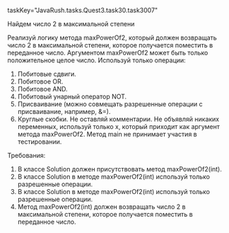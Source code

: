 taskKey="JavaRush.tasks.Quest3.task30.task3007"

Найдем число 2 в максимальной степени

Реализуй логику метода maxPowerOf2, который должен возвращать число 2 в максимальной степени, которое получается поместить в переданное число.
Аргументом maxPowerOf2 может быть только положительное целое число.
Используй только операции:
1) Побитовые сдвиги.
2) Побитовое OR.
3) Побитовое AND.
4) Побитовый унарный оператор NOT.
5) Присваивание (можно совмещать разрешенные операции с присваивание, например, &=).
6) Круглые скобки.
Не оставляй комментарии.
Не объявляй никаких переменных, используй только x, который приходит как аргумент метода maxPowerOf2.
Метод main не принимает участия в тестировании.


Требования:
1.	В классе Solution должен присутствовать метод maxPowerOf2(int).
2.	В классе Solution в методе maxPowerOf2(int) используй только разрешенные операции.
3.	В классе Solution в методе maxPowerOf2(int) используй только разрешенные операции.
4.	Метод maxPowerOf2(int) должен возвращать число 2 в максимальной степени, которое получается поместить в переданное число.


